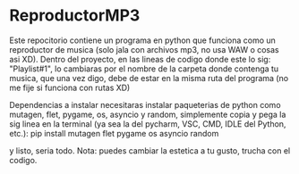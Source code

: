 # ReproductorMP3
Este repocitorio contiene un programa en python que funciona como un reproductor de musica (solo jala con archivos mp3, no usa WAW o cosas asi XD).
Dentro del proyecto, en las lineas de codigo donde este lo sig: "Playlist#1", lo cambiaras por el nombre de la carpeta donde contenga tu musica, que
una vez digo, debe de estar en la misma ruta del programa (no me fije si funciona con rutas XD)

Dependencias a instalar
necesitaras instalar paqueterias de python como mutagen, flet, pygame, os, asyncio y random, simplemente
copia y pega la sig linea en la terminal (ya sea la del pycharm, VSC, CMD, IDLE del Python, etc.):
pip install mutagen flet pygame os asyncio random 

y listo, seria todo.
Nota: puedes cambiar la estetica a tu gusto, trucha con el codigo.

